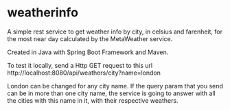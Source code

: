 # weatherinfo
A simple rest service to get weather info by city, in celsius and farenheit, for the most near day calculated by the MetaWeather service. 

Created in Java with Spring Boot Framework and Maven.

To test it locally, send a Http GET request
to this url http://localhost:8080/api/weathers/city?name=london

London can be changed for any city name.
If the query param that you send can be in more than one city name, the service is going to answer with all the cities with this name in it, with their respective weathers.




